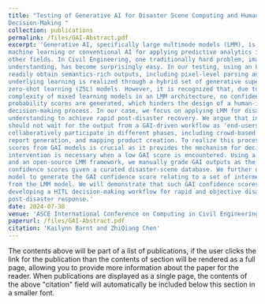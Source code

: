 ```yaml
---
title: "Testing of Generative AI for Disaster Scene Computing and Human-in-the-loop Post-disaster 
Decision-Making "
collection: publications
permalink: /files/GAI-Abstract.pdf
excerpt: 'Generative AI, specifically large multimode models (LMM), is transforming the practice of 
machine learning or conventional AI for applying predictive analytics in engineering and many 
other fields. In Civil Engineering, one traditionally hard problem, image-based built-environment 
understanding, has become surprisingly easy. In our testing, using an LMM engine, one can 
readily obtain semantics-rich outputs, including pixel-level parsing and descriptive captions. The 
underlying learning is realized through a hybrid set of generative supervised deep learning and 
zero-shot learning (ZSL) models. However, it is recognized that, due to the underlying 
complexity of mixed learning models in an LMM architecture, no confidence or posterior
probability scores are generated, which hinders the design of a human-in-the-loop (HITL) 
decision-making process. In our case, we focus on applying LMM for disaster-scene 
understanding to achieve rapid post-disaster recovery. We argue that in such a process, humans 
should not wait for the output from a GAI-driven workflow as ‘end-users’; instead, they should 
collaboratively participate in different phases, including crowd-based data collection, cleaning, 
report generation, and mapping product creation. To realize this process, generating confidence 
scores from GAI models is crucial as it provides the mechanism for deciding whether a human 
intervention is necessary when a low GAI score is encountered. Using a data-centric approach 
and an open-source LMM framework, we manually grade GAI outputs as the ground-truth 
confidence scores given a curated disaster-scene database. We further develop a predictive 
model to generate the GAI confidence score relating to a set of intermediate measurements 
from the LMM model. We will demonstrate that such GAI confidence scores are instrumental in 
developing a HITL decision-making workflow for rapid and objective disaster-scene-enabled 
post-disaster response.'
date: 2024-07-30
venue: 'ASCE International Conference on Computing in Civil Engineering, 2024 '
paperurl: /files/GAI-Abstract.pdf
citation: 'Kailynn Barnt and ZhiQiang Chen'
---
```


The contents above will be part of a list of publications, if the user clicks the link for the publication than the contents of section will be rendered as a full page, allowing you to provide more information about the paper for the reader. When publications are displayed as a single page, the contents of the above "citation" field will automatically be included below this section in a smaller font.
